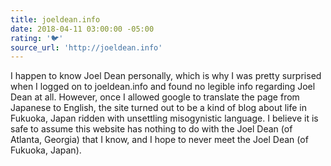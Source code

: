 ```yaml
---
title: joeldean.info
date: 2018-04-11 03:00:00 -05:00
rating: '🐦'
source_url: 'http://joeldean.info'
---
```


I happen to know Joel Dean personally, which is why I was pretty surprised when I logged on to joeldean.info and found no legible info regarding Joel Dean at all. However, once I allowed google to translate the page from Japanese to English, the site turned out to be a kind of blog about life in Fukuoka, Japan ridden with unsettling misogynistic language. I believe it is safe to assume this website has nothing to do with the Joel Dean (of Atlanta, Georgia) that I know, and I hope to never meet the Joel Dean (of Fukuoka, Japan).  
